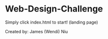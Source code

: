 # Web-Design-Challenge
Simply click index.html to start! (landing page)

Created by: James (Wendi) Niu
